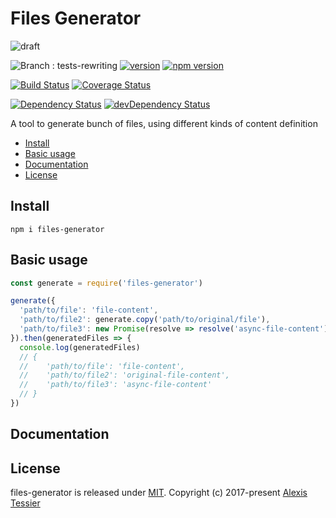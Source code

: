 # Files Generator

![draft](https://img.shields.io/badge/stability-draft-lightgrey.svg?style=flat-square)

![Branch : tests-rewriting](https://img.shields.io/badge/Branch-tests-rewriting-blue.svg)
[![version](https://img.shields.io/badge/version-1.0.0-blue.svg)](https://github.com/AlexisTessier/files-generator#readme)
[![npm version](https://badge.fury.io/js/files-generator.svg)](https://badge.fury.io/js/files-generator)

[![Build Status](https://travis-ci.org/AlexisTessier/files-generator.svg?branch=tests-rewriting)](https://travis-ci.org/AlexisTessier/files-generator)
[![Coverage Status](https://coveralls.io/repos/AlexisTessier/files-generator/badge.svg?branch=tests-rewriting&service=github)](https://coveralls.io/github/AlexisTessier/files-generator?branch=tests-rewriting)

[![Dependency Status](https://david-dm.org/AlexisTessier/files-generator.svg)](https://david-dm.org/AlexisTessier/files-generator)
[![devDependency Status](https://david-dm.org/AlexisTessier/files-generator/dev-status.svg)](https://david-dm.org/AlexisTessier/files-generator#info=devDependencies)

A tool to generate bunch of files, using different kinds of content definition

-   [Install](#install)
-   [Basic usage](#basic-usage)
-   [Documentation](#documentation)
-   [License](#license)

## Install

    npm i files-generator

## Basic usage

```javascript
const generate = require('files-generator')

generate({
  'path/to/file': 'file-content',
  'path/to/file2': generate.copy('path/to/original/file'),
  'path/to/file3': new Promise(resolve => resolve('async-file-content')) 
}).then(generatedFiles => {
  console.log(generatedFiles)
  // {
  //    'path/to/file': 'file-content',
  //    'path/to/file2': 'original-file-content',
  //    'path/to/file3': 'async-file-content'
  // }
})
```

## Documentation

<!-- Generated by documentation.js. Update this documentation by updating the source code. -->

## License

files-generator is released under [MIT](http://opensource.org/licenses/MIT). 
Copyright (c) 2017-present [Alexis Tessier](https://github.com/AlexisTessier)
